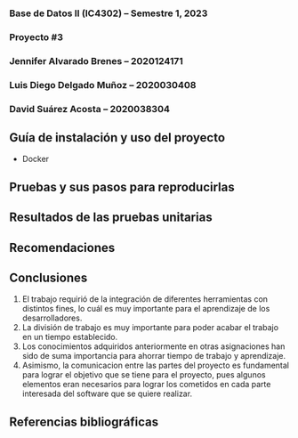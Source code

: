 ### **Base de Datos II (IC4302)** – Semestre 1, 2023
### **Proyecto #3** 
### Jennifer Alvarado Brenes – 2020124171
### Luis Diego Delgado Muñoz – 2020030408
### David Suárez Acosta – 2020038304

## **Guía de instalación y uso del proyecto**

- Docker

## **Pruebas y sus pasos para reproducirlas**

## **Resultados de las pruebas unitarias**

## **Recomendaciones**

## **Conclusiones**

1. El trabajo requirió de la integración de diferentes herramientas con distintos fines, lo cuál es muy importante para el aprendizaje de los desarrolladores.
2. La división de trabajo es muy importante para poder acabar el trabajo en un tiempo establecido.
3. Los conocimientos adquiridos anteriormente en otras asignaciones han sido de suma importancia para ahorrar tiempo de trabajo y aprendizaje.
4.  Asimismo, la comunicacion entre las partes del proyecto es fundamental para lograr el objetivo que se tiene para el proyecto, pues algunos elementos eran necesarios para lograr los cometidos en cada parte interesada del software que se quiere realizar.
## **Referencias bibliográficas**